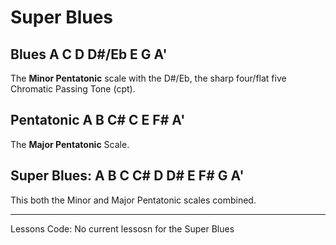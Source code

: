 # Super Blues

## Blues A C D D#/Eb E G A'
The **Minor Pentatonic** scale with the D#/Eb, the sharp four/flat five Chromatic Passing Tone (cpt).

## Pentatonic A B C# C E F# A'
The **Major Pentatonic** Scale.

## Super Blues: A B C C# D D# E F# G A'

This both the Minor and Major Pentatonic scales combined.


----
Lessons Code: No current lessosn for the Super Blues